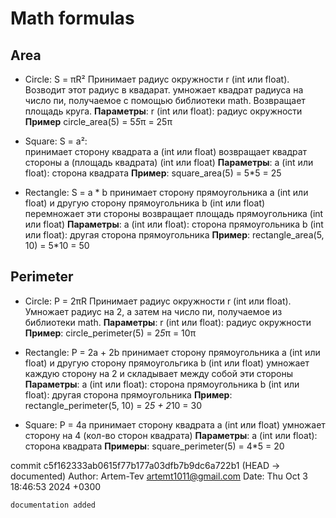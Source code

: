 # Math formulas
## Area
- Circle: S = πR²
Принимает радиус окружности r (int или float).
Возводит этот радиус в квадарат.
умножает квадрат радиуса на число пи, получаемое с помощью библиотеки math.
Возвращает площадь круга.
__Параметры__:
    r (int или float): радиус окружности
__Пример__
    circle_area(5) = 5*5*π = 25π

- Square: S = a²:  
принимает сторону квадрата а (int или float)
возвращает квадрат стороны a (площадь квадрата) (int или float) 
__Параметры__:
    a (int или float): сторона квадрата
__Пример__:
    square_area(5) = 5*5 = 25

- Rectangle: S = a * b
принимает сторону прямоугольника a (int или float) и другую сторону прямоугольника b (int или float)
перемножает эти стороны
возвращает площадь прямоугольника (int или float)
__Параметры__:
    a (int или float): сторона прямоугольника
    b (int или float): другая сторона прямоугольника
__Пример__:
    rectangle_area(5, 10) = 5*10 = 50

## Perimeter
- Circle: P = 2πR
Принимает радиус окружности r (int или float).
Умножает радиус на 2, а затем на число пи, получаемое из библиотеки math.
__Параметры__:
    r (int или float): радиус окружности
__Пример__:
    circle_perimeter(5) = 2*5*π = 10π

- Rectangle: P = 2a + 2b
принимает сторону прямоугольника a (int или float) и другую сторону прямоугольгика b (int или float)
умножает каждую сторону на 2 и складывает между собой эти стороны
__Параметры__:
    a (int или float): сторона прямоугольника
    b (int или float): другая сторона прямоугольника
__Пример__:
    rectangle_perimeter(5, 10) = 2*5 + 2*10 = 30

- Square: P = 4a
принимает сторону квадрата а (int или float)
умножает сторону на 4 (кол-во сторон квадрата)
__Параметры__:
    a (int или float): сторона квадрата
__Примеры__:
    square_perimeter(5) = 4*5 = 20

commit c5f162333ab0615f77b177a03dfb7b9dc6a722b1 (HEAD -> documented)
Author: Artem-Tev <artemt1011@gmail.com>
Date:   Thu Oct 3 18:46:53 2024 +0300

    documentation added

